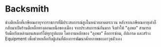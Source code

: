 # Backsmith

ช่างตีเหล็กที่เกษียณอายุจากราชการที่มีประสบการณ์สูงในหน่วยลาดตระเวน หลังจากเกษียณอายุเค้าก็กลับมาเปิดร้านตีเหล็กทางตอนเหนือของเมือง จากประสบการณ์อันมาก จึงทำให้ "ลุงพล" สามารถรับมือกับเหล่ามอนสเตอร์ได้ทุกรูปแบบ โดยงานหลักของ "ลุงพล" คือการซ่อม, อัปเกรด และสร้าง Equipment เพื่อช่วยเหลือกับผู้เล่นที่ต้องการพัฒนาศักยภาพของอาวุธตัวเอง
